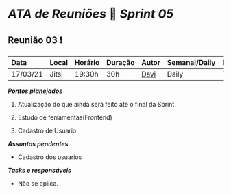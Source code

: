 # *ATA de Reuniões* 📝 *Sprint 05* 

## Reunião 03 ❗

| Data  | Local | Horário | Duração  | Autor | Semanal/Daily | Participantes |
| :- | :- | :- | :- | :- | :- | :- |
| 17/03/21 | Jitsi | 19:30h | 30h | [Davi](https://github.com/DaviMatheus)  | Daily | Todos |

***Pontos planejados***  

1. Atualização do que ainda será feito até o final da Sprint.

2. Estudo de ferramentas(Frontend)

3. Cadastro de Usuario


***Assuntos pendentes***
* Cadastro dos usuarios

***Tasks e responsáveis***
- Não se aplica.